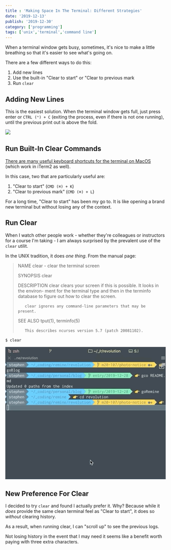 ```yaml
---
title : 'Making Space In The Terminal: Different Strategies'
date: '2019-12-13'
publish: '2019-12-30'
category: ['programming']
tags: ['unix','terminal','command line']
---
```


When a terminal window gets busy, sometimes, it's nice to make a little breathing so that it's easier to see what's going on.

There are a few different ways to do this:
1. Add new lines
2. Use the built-in "Clear to start" or "Clear to previous mark
3. Run `clear`


## Adding New Lines

This is the easiest solution. When the terminal window gets full, just press enter or `CTRL (⌃) + C` (exiting the process, even if there is not one running), until the previous print out is above the fold.

![](/i/95af6595-8be8-4707-b08e-1ea6aae9ef4e.jpg)

## Run Built-In Clear Commands

[There are many useful keyboard shortcuts for the terminal on MacOS](https://support.apple.com/guide/terminal/keyboard-shortcuts-trmlshtcts/mac) (which work in iTerm2 as well).

In this case, two that are particularly useful are:
1. "Clear to start" (`CMD (⌘) + K`)
2. "Clear to previous mark" (`CMD (⌘) + L`)

For a long time, "Clear to start" has been my go to. It is like opening a brand new terminal but without losing any of the context.

## Run Clear

When I watch other people work - whether they're colleagues or instructors for a course I'm taking - I am always surprised by the prevalent use of the `clear` utilit.

In the UNIX tradition, it does _one thing_. From the manual page:
> NAME
>        clear - clear the terminal screen
>
> SYNOPSIS
>        clear
>
> DESCRIPTION
>        clear clears your screen if this is possible.  It looks in the environ-
>        ment for the terminal type and then in the terminfo database to  figure
>        out how to clear the screen.
>
>        clear ignores any command-line parameters that may be present.
>
> SEE ALSO
>        tput(1), terminfo(5)
>
>        This describes ncurses version 5.7 (patch 20081102).

```shell
$ clear
```

![](./clear-util.gif)

## New Preference For Clear

I decided to try `clear` and found I actually prefer it. Why? Because while it _does_ provide the same clean terminal feel as "Clear to start", it does so _without_ clearing history.

As a result, when running clear, I can "scroll up" to see the previous logs.

Not losing history in the event that I may need it seems like a benefit worth paying with three extra characters.


